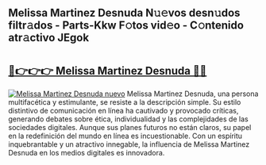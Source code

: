 ## Melissa Martinez Desnuda N𝚞𝚎vos desn𝚞dos filtr𝚊dos - Parts-Kkw F𝚘tos vid𝚎o - C𝚘ntenido atr𝚊ctivo JEgok

# <h2><a href="http://mb7jz19.tromn.icu/?c=Melissa+Martinez+Desnuda">🔗👉👉👉 Melissa Martinez Desnuda 🔗🔗</a></h2>

[![Melissa Martinez Desnuda nuevo](https://i.imgur.com/pEAQMta.gif)](http://mb7jz19.tromn.icu/?c=Melissa+Martinez+Desnuda)
Melissa Martinez Desnuda, una persona multifacética y estimulante, se resiste a la descripción simple. Su estilo distintivo de comunicación en línea ha cautivado y provocado críticas, generando debates sobre ética, individualidad y las complejidades de las sociedades digitales. Aunque sus planes futuros no están claros, su papel en la redefinición del mundo en línea es incuestionable. Con un espíritu inquebrantable y un atractivo innegable, la influencia de Melissa Martinez Desnuda en los medios digitales es innovadora.
